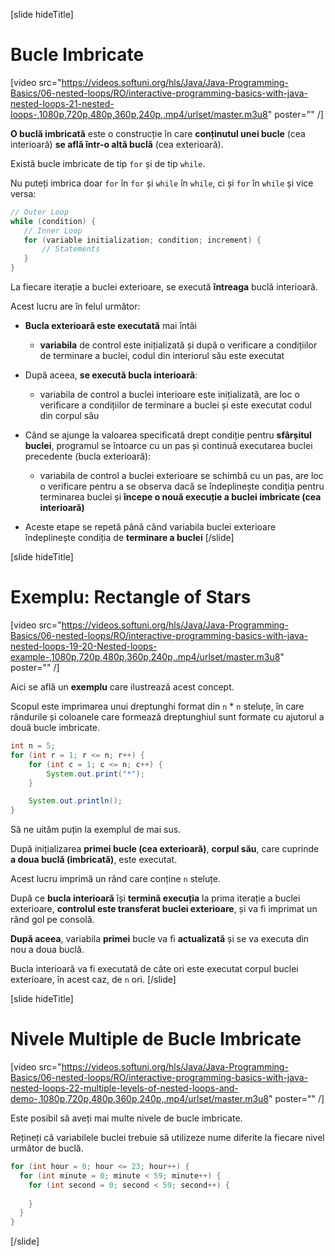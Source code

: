 [slide hideTitle]
# Bucle Imbricate

[video src="https://videos.softuni.org/hls/Java/Java-Programming-Basics/06-nested-loops/RO/interactive-programming-basics-with-java-nested-loops-21-nested-loops-,1080p,720p,480p,360p,240p,.mp4/urlset/master.m3u8" poster="" /]

**O buclă imbricată** este o construcție în care **conținutul unei bucle** (cea interioară) **se află într-o altă buclă** (cea exterioară). 

Există bucle imbricate de tip `for` și de tip `while`.

Nu puteți imbrica doar `for` în `for` și `while` în `while`, ci și `for` în `while` și vice versa:
```java
// Outer Loop
while (condition) {
   // Inner Loop 
   for (variable initialization; condition; increment) {   
       // Statements
   }
}
```
La fiecare iterație a buclei exterioare, se execută **întreaga** buclă interioară. 

Acest lucru are în felul următor:
* **Bucla exterioară este executată** mai întâi 
  * **variabila** de control este inițializată și după o verificare a condițiilor de terminare a buclei, codul din interiorul său este executat
  
* După aceea, **se execută bucla interioară**: 
  *  variabila de control a buclei interioare este inițializată, are loc o verificare a condițiilor de terminare a buclei și este executat codul din corpul său
  
* Când se ajunge la valoarea specificată drept condiție pentru **sfârșitul buclei**, programul se întoarce cu un pas și continuă executarea buclei precedente (bucla exterioară):
  * variabila de control a buclei exterioare se schimbă cu un pas, are loc o verificare pentru a se observa dacă se îndeplinește condiția pentru terminarea buclei și **începe o nouă execuție a buclei imbricate (cea interioară)**
  
* Aceste etape se repetă până când variabila buclei exterioare îndeplinește condiția de **terminare a buclei**
[/slide]

[slide hideTitle]
# Exemplu: Rectangle of Stars

[video src="https://videos.softuni.org/hls/Java/Java-Programming-Basics/06-nested-loops/RO/interactive-programming-basics-with-java-nested-loops-19-20-Nested-loops-example-,1080p,720p,480p,360p,240p,.mp4/urlset/master.m3u8" poster="" /]

Aici se află un **exemplu** care ilustrează acest concept. 

Scopul este imprimarea unui dreptunghi format din `n` \* `n` steluțe, în care rândurile și coloanele care formează dreptunghiul sunt formate cu ajutorul a două bucle imbricate.

```java live
int n = 5;
for (int r = 1; r <= n; r++) {
    for (int c = 1; c <= n; c++) {
        System.out.print("*");
    }

    System.out.println();
}
```

Să ne uităm puțin la exemplul de mai sus.
 
După inițializarea **primei bucle (cea exterioară)**, **corpul său**, care cuprinde **a doua buclă (imbricată)**, este executat. 

Acest lucru imprimă un rând care conține `n` steluțe.

După ce **bucla interioară** își **termină execuția** la prima iterație a buclei exterioare, **controlul este transferat buclei exterioare**, și va fi imprimat un rând gol pe consolă. 

**După aceea**, variabila **primei** bucle va fi **actualizată** și se va executa din nou a doua buclă.

Bucla interioară va fi executată de câte ori este executat corpul buclei exterioare, în acest caz, de `n` ori.
[/slide]

[slide hideTitle]

# Nivele Multiple de Bucle Imbricate

[video src="https://videos.softuni.org/hls/Java/Java-Programming-Basics/06-nested-loops/RO/interactive-programming-basics-with-java-nested-loops-22-multiple-levels-of-nested-loops-and-demo-,1080p,720p,480p,360p,240p,.mp4/urlset/master.m3u8" poster="" /]

Este posibil să aveți mai multe nivele de bucle imbricate.

Rețineți că variabilele buclei trebuie să utilizeze nume diferite la fiecare nivel următor de buclă.

```java
for (int hour = 0; hour <= 23; hour++) {
  for (int minute = 0; minute < 59; minute++) {
    for (int second = 0; second < 59; second++) {
      
    }
  }
}
```

[/slide]
